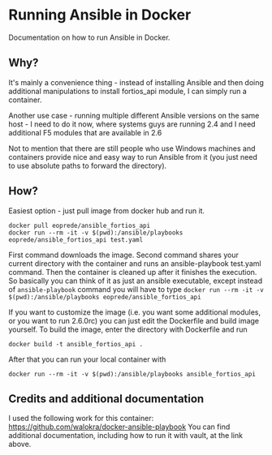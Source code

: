 # Running Ansible in Docker

Documentation on how to run Ansible in Docker.

## Why?

It's mainly a convenience thing - instead of installing Ansible and then doing additional manipulations to install fortios_api module, I can simply run a container.

Another use case - running multiple different Ansible versions on the same host - I need to do it now, where systems guys are running 2.4 and I need additional F5 modules that are available in 2.6

Not to mention that there are still people who use Windows machines and containers provide nice and easy way to run Ansible from it (you just need to use absolute paths to forward the directory).

## How?

Easiest option - just pull image from docker hub and run it.

    docker pull eoprede/ansible_fortios_api
    docker run --rm -it -v $(pwd):/ansible/playbooks eoprede/ansible_fortios_api test.yaml

First command downloads the image. Second command shares your current directory with the container and runs an ansible-playbook test.yaml command. Then the container is cleaned up after it finishes the execution. So basically you can think of it as just an ansible executable, except instead of `ansible-playbook` command you will have to type `docker run --rm -it -v $(pwd):/ansible/playbooks eoprede/ansible_fortios_api`

If you want to customize the image (i.e. you want some additional modules, or you want to run 2.6.0rc) you can just edit the Dockerfile and build image yourself. To build the image, enter the directory with Dockerfile and run

    docker build -t ansible_fortios_api .

After that you can run your local container with

    docker run --rm -it -v $(pwd):/ansible/playbooks ansible_fortios_api

## Credits and additional documentation

I used the following work for this container: https://github.com/walokra/docker-ansible-playbook
You can find additional documentation, including how to run it with vault, at the link above.